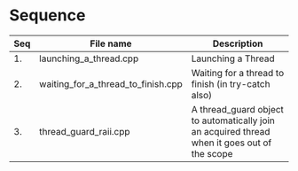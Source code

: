 # Sequence

| Seq | File name | Description |
| ----|-----------|-------------|
| 1. | launching_a_thread.cpp | Launching a Thread |
| 2. | waiting_for_a_thread_to_finish.cpp | Waiting for a thread to finish (in try-catch also) |
| 3. | thread_guard_raii.cpp | A thread_guard object to automatically join an acquired thread when it goes out of the scope |

